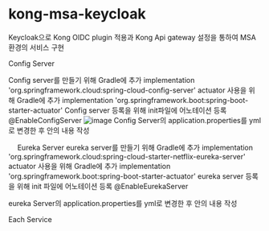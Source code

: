 # kong-msa-keycloak
Keycloak으로 Kong OIDC plugin 적용과 Kong Api gateway 설정을 통하여 MSA환경의 서비스 구현


Config Server

Config server를 만들기 위해 Gradle에 추가
implementation 'org.springframework.cloud:spring-cloud-config-server'
actuator 사용을 위해 Gradle에 추가
implementation 'org.springframework.boot:spring-boot-starter-actuator'
Config server 등록을 위해 init파일에 어노테이션 등록 @EnableConfigServer 
![image](https://user-images.githubusercontent.com/92366375/182621525-d486471b-c143-41ae-a8a9-6cc73fc0dc15.png)
Config Server의 application.properties를 yml로 변경한 후 안의 내용 작성
 
 
Eureka Server
eureka server를 만들기 위해 Gradle에 추가
implementation 'org.springframework.cloud:spring-cloud-starter-netflix-eureka-server'
actuator 사용을 위해 Gradle에 추가
implementation 'org.springframework.boot:spring-boot-starter-actuator'
eureka server 등록을 위해 init 파일에 어노테이션 등록 @EnableEurekaServer 
 
eureka Server의 application.properties를 yml로 변경한 후 안의 내용 작성
 
Each Service
